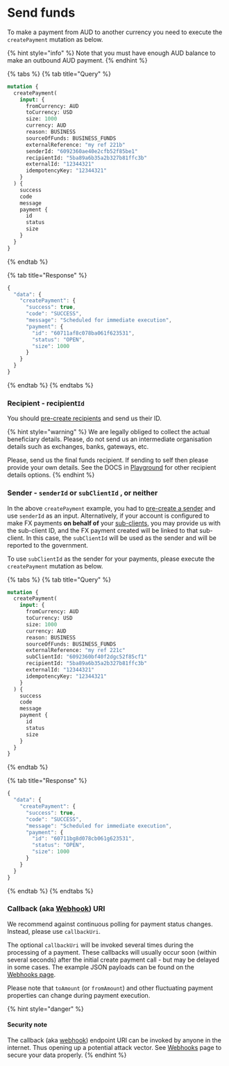 # Send funds

To make a payment from AUD to another currency you need to execute the `createPayment` mutation as below.&#x20;

{% hint style="info" %}
Note that you must have enough AUD balance to make an outbound AUD payment.
{% endhint %}

{% tabs %}
{% tab title="Query" %}
```graphql
mutation {
  createPayment(
    input: {
      fromCurrency: AUD
      toCurrency: USD
      size: 1000
      currency: AUD
      reason: BUSINESS
      sourceOfFunds: BUSINESS_FUNDS
      externalReference: "my ref 221b"
      senderId: "6092360ae40e2cfb52f85be1"
      recipientId: "5ba89a6b35a2b327b81ffc3b"
      externalId: "12344321"
      idempotencyKey: "12344321"
    }
  ) {
    success
    code
    message
    payment {
      id
      status
      size
    }
  }
}
```
{% endtab %}

{% tab title="Response" %}
```javascript
{
  "data": {
    "createPayment": {
      "success": true,
      "code": "SUCCESS",
      "message": "Scheduled for immediate execution",
      "payment": {
        "id": "60711af8c078ba061f623531",
        "status": "OPEN",
        "size": 1000
      }
    }
  }
}
```
{% endtab %}
{% endtabs %}

### Recipient - recipient`Id`

You should [pre-create recipients](../recipients/#create-a-recipient) and send us their ID.

{% hint style="warning" %}
We are legally obliged to collect the actual beneficiary details. Please, do not send us an intermediate organisation details such as exchanges, banks, gateways, etc.

Please, send us the final funds recipient. If sending to self then please provide your own details. See the DOCS in [Playground](https://api.uat.flash-payments.com.au/) for other recipient details options.
{% endhint %}

### Sender - `senderId` or `subClientId` , or neither <a href="#sender-senderid-or-subclientid" id="sender-senderid-or-subclientid"></a>

In the above `createPayment` example, you had to [pre-create a sender](https://developer.flash-payments.com/senders#create-a-sender) and use `senderId` as an input. Alternatively, if your account is configured to make FX payments **on behalf of** your [sub-clients](https://developer.flash-payments.com/sub-clients), you may provide us with the sub-client ID, and the FX payment created will be linked to that sub-client. In this case, the `subClientId` will be used as the sender and will be reported to the government.&#x20;

To use `subClientId` as the sender for your payments, please execute the `createPayment` mutation as below.

{% tabs %}
{% tab title="Query" %}
```graphql
mutation {
  createPayment(
    input: {
      fromCurrency: AUD
      toCurrency: USD
      size: 1000
      currency: AUD
      reason: BUSINESS
      sourceOfFunds: BUSINESS_FUNDS
      externalReference: "my ref 221c"
      subClientId: "6092360bf40f2dgc52f85cf1"
      recipientId: "5ba89a6b35a2b327b81ffc3b"
      externalId: "12344321"
      idempotencyKey: "12344321"
    }
  ) {
    success
    code
    message
    payment {
      id
      status
      size
    }
  }
}
```
{% endtab %}

{% tab title="Response" %}
```javascript
{
  "data": {
    "createPayment": {
      "success": true,
      "code": "SUCCESS",
      "message": "Scheduled for immediate execution",
      "payment": {
        "id": "60711bg8d078cb061g623531",
        "status": "OPEN",
        "size": 1000
      }
    }
  }
}
```
{% endtab %}
{% endtabs %}

### Callback (aka [Webhook](../webhooks/adhoc-webhooks.md)) URI

We recommend against continuous polling for payment status changes. Instead, please use `callbackUri`.

The optional `callbackUri` will be invoked several times during the processing of a payment. These callbacks will usually occur soon (within several seconds) after the initial create payment call - but may be delayed in some cases. The example JSON payloads can be found on the [Webhooks page](../webhooks/#example-payloads).

Please note that `toAmount` (or `fromAmount`) and other fluctuating payment properties can change during payment execution.

{% hint style="danger" %}
#### Security note

The callback (aka [webhook](../webhooks/adhoc-webhooks.md)) endpoint URI can be invoked by anyone in the internet. Thus opening up a potential attack vector. See [Webhooks](../webhooks/adhoc-webhooks.md) page to secure your data properly.
{% endhint %}
